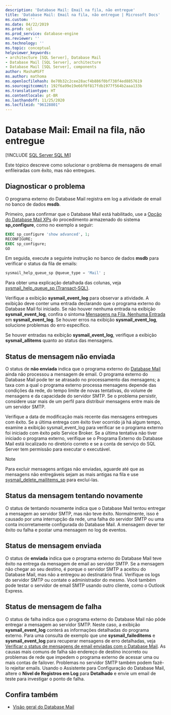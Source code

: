 ```yaml
---
description: 'Database Mail: Email na fila, não entregue'
title: 'Database Mail: Email na fila, não entregue | Microsoft Docs'
ms.custom: ''
ms.date: 04/22/2019
ms.prod: sql
ms.prod_service: database-engine
ms.reviewer: ''
ms.technology: ''
ms.topic: conceptual
helpviewer_keywords:
- architecture [SQL Server], Database Mail
- Database Mail [SQL Server], architecture
- Database Mail [SQL Server], components
author: MashaMSFT
ms.author: mathoma
ms.openlocfilehash: 8e70b32c2cee28acf4b886f0bf738f4ed8857619
ms.sourcegitcommit: 192f6a99e19e66f0f817fdb1977f564b2aaa133b
ms.translationtype: HT
ms.contentlocale: pt-BR
ms.lasthandoff: 11/25/2020
ms.locfileid: "96128801"
---
```

# <a name="database-mail-mail-queued-not-delivered"></a>Database Mail: Email na fila, não entregue 
[!INCLUDE [SQL Server SQL MI](../../includes/applies-to-version/sql-asdbmi.md)]

Este tópico descreve como solucionar o problema de mensagens de email enfileiradas com êxito, mas não entregues.

## <a name="diagnose-the-problem"></a>Diagnosticar o problema 

O programa externo do Database Mail registra em log a atividade de email no banco de dados **msdb**.

Primeiro, para confirmar que o Database Mail está habilitado, use a [Opção do Database Mail XPs](../../database-engine/configure-windows/database-mail-xps-server-configuration-option.md) do procedimento armazenado do sistema **sp_configure**, como no exemplo a seguir:

```sql 
EXEC sp_configure 'show advanced', 1;  
RECONFIGURE; 
EXEC sp_configure; 
GO
```

Em seguida, execute a seguinte instrução no banco de dados **msdb** para verificar o status da fila de emails:

```sql
sysmail_help_queue_sp @queue_type = 'Mail' ;
```

Para obter uma explicação detalhada das colunas, veja [sysmail_help_queue_sp (Transact-SQL)](../system-stored-procedures/sysmail-help-queue-sp-transact-sql.md#result-set).

Verifique a exibição **sysmail_event_log** para observar a atividade. A exibição deve conter uma entrada declarando que o programa externo do Database Mail foi iniciado. Se não houver nenhuma entrada na exibição **sysmail_event_log**, confira o sintoma [Mensagens na Fila, Nenhuma Entrada](database-mail-common-errors.md#database-mail-queued-no-entries-in-sysmail_event_log-or-windows-application-event-log) em **sysmail_event_log**. Se houver erros na exibição **sysmail_event_log**, solucione problemas do erro específico.

Se houver entradas na exibição **sysmail_event_log**, verifique a exibição **sysmail_allitems** quanto ao status das mensagens.

## <a name="message-status-unsent"></a>Status de mensagem não enviada 

O status de **não enviada** indica que o programa externo do [Database Mail](database-mail-external-program.md) ainda não processou a mensagem de email. O programa externo do Database Mail pode ter se atrasado no processamento das mensagens; a taxa com a qual o programa externo processa mensagens depende das condições da rede, do tempo limite de novas tentativas, do volume de mensagens e da capacidade do servidor SMTP. Se o problema persistir, considere usar mais de um perfil para distribuir mensagens entre mais de um servidor SMTP.

Verifique a data de modificação mais recente das mensagens entregues com êxito. Se a última entrega com êxito tiver ocorrido já há algum tempo, examine a exibição sysmail_event_log para verificar se o programa externo foi iniciado com êxito pelo Service Broker. Se a última tentativa não tiver iniciado o programa externo, verifique se o Programa Externo do Database Mail está localizado no diretório correto e se a conta de serviço do SQL Server tem permissão para executar o executável.

   > [!NOTE]
   > Para excluir mensagens antigas não enviadas, aguarde até que as mensagens não entregáveis sejam as mais antigas na fila e use [sysmail_delete_mailitems_sp](../system-stored-procedures/sysmail-delete-mailitems-sp-transact-sql.md) para excluí-las.

## <a name="message-status-retrying"></a>Status da mensagem tentando novamente

O status de tentando novamente indica que o Database Mail tentou entregar a mensagem ao servidor SMTP, mas não teve êxito. Normalmente, isso é causado por uma interrupção da rede, uma falha do servidor SMTP ou uma conta incorretamente configurada do Database Mail. A mensagem dever ter êxito ou falha e postar uma mensagem no log de eventos.

## <a name="message-status-sent"></a>Status de mensagem enviada

O status de **enviada** indica que o programa externo do Database Mail teve êxito na entrega da mensagem de email ao servidor SMTP. Se a mensagem não chegar ao seu destino, é porque o servidor SMTP a aceitou do Database Mail, mas não a entregou ao destinatário final. Verifique os logs do servidor SMTP ou contate o administrador do mesmo. Você também pode testar o servidor de email SMTP usando outro cliente, como o Outlook Express.

## <a name="message-status-failed"></a>Status de mensagem de falha

O status de falha indica que o programa externo do Database Mail não pôde entregar a mensagem ao servidor SMTP. Neste caso, a exibição **sysmail_event_log** conterá as informações detalhadas do programa externo. Para uma consulta de exemplo que une **sysmail_faileditems** e **sysmail_event_log** para recuperar mensagens de erro detalhadas, veja [Verificar o status de mensagens de email enviadas com o Database Mail](check-the-status-of-e-mail-messages-sent-with-database-mail.md). As causas mais comuns de falha são endereço de destino incorreto ou problemas de rede que impedem o programa externo de acessar uma ou mais contas de failover. Problemas no servidor SMTP também podem fazê-lo rejeitar emails. Usando o Assistente para Configuração do Database Mail, altere o **Nível de Registros em Log** para **Detalhado** e envie um email de teste para investigar o ponto de falha.



##  <a name="see-also"></a><a name="RelatedContent"></a> Confira também
  
-  [Visão geral do Database Mail](database-mail.md)

  
  
